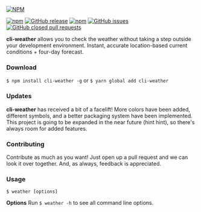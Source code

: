 [![NPM](https://nodei.co/npm/cli-weather.png?downloads=true)](https://nodei.co/npm/cli-weather/)

[![npm](https://img.shields.io/npm/dt/cli-weather.svg?style=flat-square)]()
[![GitHub release](https://img.shields.io/github/release/apizzimenti/cli-weather.svg?style=flat-square)]()
[![npm](https://img.shields.io/npm/l/cli-weather.svg?style=flat-square)]()
[![GitHub issues](https://img.shields.io/github/issues/apizzimenti/cli-weather.svg?style=flat-square)]()
[![GitHub closed pull requests](https://img.shields.io/github/issues-pr-closed/apizzimenti/cli-weather.svg?style=flat-square)]()

**cli-weather** allows you to check the weather without taking a step outside your development environment. Instant,
accurate location-based current conditions + four-day forecast.

### Download
`$ npm install cli-weather -g` or `$ yarn global add cli-weather`

### Updates
**cli-weather** has received a bit of a facelift! More colors have been added, different symbols, and a better packaging
system have been implemented. This project is going to be expanded in the near future (hint hint), so there's always room
for added features.

### Contributing
Contribute as much as you want! Just open up a pull request and we can look it over together. And, as always, feedback is
appreciated.

### Usage

`$ weather [options]`

__Options__
Run `$ weather -h` to see all command line options.